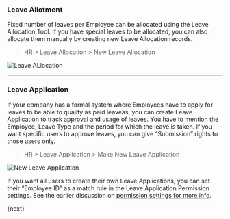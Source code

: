 ### Leave Allotment

Fixed number of leaves per Employee can be allocated using the Leave
Allocation Tool. If you have special leaves to be allocated, you can also
allocate them manually by creating new Leave Allocation records.

> HR > Leave Allocation > New Leave Allocation

![Leave ALlocation](/assets/manual_erpnext_com/old_images/erpnext/leave-allocation.png)

* * *

### Leave Application

If your company has a formal system where Employees have to apply for leaves
to be able to qualify as paid leaveas, you can create Leave Application to
track approval and usage of leaves. You have to mention the Employee, Leave
Type and the period for which the leave is taken. If you want specific users
to approve leaves, you can give “Submission” rights to those users only.

> HR > Leave Application > Make New Leave Application

![New Leave Application](/assets/manual_erpnext_com/old_images/erpnext/new-leave-application.png)

If you want all users to create their own Leave Applications, you can set
their “Employee ID” as a match rule in the Leave Application Permission
settings. See the earlier discussion on [permission settings for more info](/contents/setting-up/permissions).

{next}
